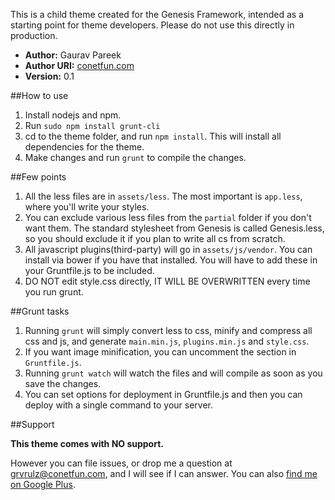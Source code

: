 This is a child theme created for the Genesis Framework, intended as a starting point for theme developers. Please do not use this directly in production.

+ **Author:** Gaurav Pareek
+ **Author URI:** [conetfun.com](http://conetfun.com "coNetFun")
+ **Version:** 0.1 

##How to use

1. Install nodejs and npm.
2. Run `sudo npm install grunt-cli`
3. cd to the theme folder, and run `npm install`. This will install all dependencies for the theme.
4. Make changes and run `grunt` to compile the changes.

##Few points
1. All the less files are in `assets/less`. The most important is `app.less`, where you'll write your styles.
2. You can exclude various less files from the `partial` folder if you don't want them. The standard stylesheet from Genesis is called Genesis.less, so you should exclude it if you plan to write all cs from scratch.
3. All javascript plugins(third-party) will go in `assets/js/vendor`. You can install via bower if you have that installed. You will have to add these in your Gruntfile.js to be included.
4. DO NOT edit style.css directly, IT WILL BE OVERWRITTEN every time you run grunt.

##Grunt tasks
1. Running `grunt` will simply convert less to css, minify and compress all css and js, and generate `main.min.js`, `plugins.min.js` and `style.css`. 
2. If you want image minification, you can uncomment the section in `Gruntfile.js`.
3. Running `grunt watch` will watch the files and will compile as soon as you save the changes.
4. You can set options for deployment in Gruntfile.js and then you can deploy with a single command to your server.

##Support 

**This theme comes with NO support.**

However you can file issues, or drop me a question at [grvrulz@conetfun.com](mailto:grvrulz@conetfun.com "My email"), and I will see if I can answer. You can also [find me on Google Plus](https://plus.google.com/105851740173780411948 "My Google Plus").
